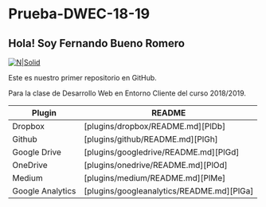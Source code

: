 # Prueba-DWEC-18-19

## Hola! Soy Fernando Bueno Romero
[![N|Solid](https://www.cecapsevilla.org/wp-content/uploads/NP_NUEVO_AZUL.jpg)](https://nodesource.com/products/nsolid)

Este es nuestro primer repositorio en GitHub.

Para la clase de Desarrollo Web en Entorno Cliente del curso 2018/2019.

| Plugin | README |
| ------ | ------ |
| Dropbox | [plugins/dropbox/README.md][PlDb] |
| Github | [plugins/github/README.md][PlGh] |
| Google Drive | [plugins/googledrive/README.md][PlGd] |
| OneDrive | [plugins/onedrive/README.md][PlOd] |
| Medium | [plugins/medium/README.md][PlMe] |
| Google Analytics | [plugins/googleanalytics/README.md][PlGa] |
